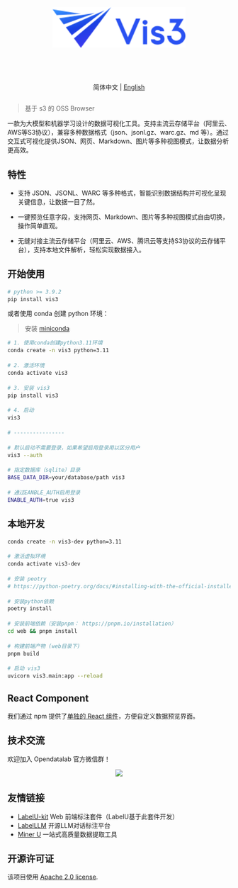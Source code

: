 <div align="center">
  <article style="display: flex; flex-direction: column; align-items: center; justify-content: center;">
    <p align="center"><img width="300" src="./web/app/src/assets/logo.svg" /></p>
    <h1 style="width: 100%; text-align: center;"></h1>
    <p align="center">
        简体中文 | <a href="./README.md" >English</a>
    </p>
  </article>
</div>

> 基于 s3 的 OSS Browser

一款为大模型和机器学习设计的数据可视化工具。支持主流云存储平台（阿里云、AWS等S3协议），兼容多种数据格式（json、jsonl.gz、warc.gz、md 等）。通过交互式可视化提供JSON、网页、Markdown、图片等多种视图模式，让数据分析更高效。

## 特性

- 支持 JSON、JSONL、WARC 等多种格式，智能识别数据结构并可视化呈现关键信息，让数据一目了然。

- 一键预览任意字段，支持网页、Markdown、图片等多种视图模式自由切换，操作简单直观。

- 无缝对接主流云存储平台（阿里云、AWS、腾讯云等支持S3协议的云存储平台），支持本地文件解析，轻松实现数据接入。

## 开始使用

```bash
# python >= 3.9.2
pip install vis3
```

或者使用 conda 创建 python 环境：

> 安装 [miniconda](https://docs.conda.io/en/latest/miniconda.html)

```bash
# 1. 使用conda创建python3.11环境
conda create -n vis3 python=3.11

# 2. 激活环境
conda activate vis3

# 3. 安装 vis3
pip install vis3

# 4. 启动
vis3

# ----------------

# 默认启动不需要登录，如果希望启用登录用以区分用户
vis3 --auth

# 指定数据库（sqlite）目录
BASE_DATA_DIR=your/database/path vis3

# 通过EANBLE_AUTH启用登录
ENABLE_AUTH=true vis3
```

## 本地开发

```bash
conda create -n vis3-dev python=3.11

# 激活虚拟环境
conda activate vis3-dev

# 安装 peotry
# https://python-poetry.org/docs/#installing-with-the-official-installer

# 安装python依赖
poetry install

# 安装前端依赖（安装pnpm： https://pnpm.io/installation）
cd web && pnpm install

# 构建前端产物 (web目录下)
pnpm build

# 启动 vis3
uvicorn vis3.main:app --reload
```

## React Component

我们通过 npm 提供了[单独的 React 组件](./web/packages/vis3-kit/)，方便自定义数据预览界面。

## 技术交流

欢迎加入 Opendatalab 官方微信群！

<p align="center">
<img style="width: 400px" src="https://user-images.githubusercontent.com/25022954/208374419-2dffb701-321a-4091-944d-5d913de79a15.jpg">
</p>

## 友情链接

- [LabelU-kit](https://github.com/opendatalab/labelU-Kit) Web 前端标注套件（LabelU基于此套件开发）
- [LabelLLM](https://github.com/opendatalab/LabelLLM) 开源LLM对话标注平台
- [Miner U](https://github.com/opendatalab/MinerU) 一站式高质量数据提取工具

## 开源许可证

该项目使用 [Apache 2.0 license](./LICENSE).
